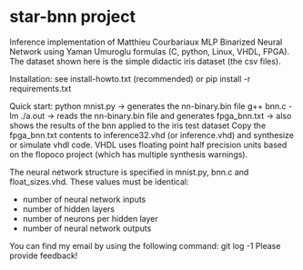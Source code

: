 star-bnn project
================
Inference implementation of Matthieu Courbariaux MLP Binarized Neural Network using Yaman Umuroglu formulas
(C, python, Linux, VHDL, FPGA).
The dataset shown here is the simple didactic iris dataset (the csv files).

Installation:
see install-howto.txt (recommended)
or
pip install -r requirements.txt

Quick start:
python mnist.py
  -> generates the nn-binary.bin file
g++ bnn.c -lm
./a.out
  -> reads the nn-binary.bin file and generates fpga_bnn.txt
  -> also shows the results of the bnn applied to the iris test dataset
Copy the fpga_bnn.txt contents to inference32.vhd (or inference.vhd) and 
synthesize or simulate vhdl code.
VHDL uses floating point half precision units based on the flopoco project
(which has multiple synthesis warnings).

The neural network structure is specified in mnist.py, bnn.c and float_sizes.vhd.
These values must be identical:
- number of neural network inputs
- number of hidden layers
- number of neurons per hidden layer
- number of neural network outputs

You can find my email by using the following command:
git log -1
Please provide feedback!
